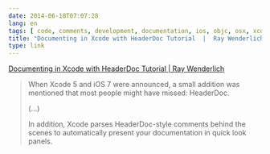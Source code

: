 ```yaml
---
date: 2014-06-18T07:07:28
lang: en
tags: [ code, comments, development, documentation, ios, objc, osx, xcode ]
title: "Documenting in Xcode with HeaderDoc Tutorial  |  Ray Wenderlich"
type: link
---
```


[Documenting in Xcode with HeaderDoc Tutorial  |  Ray
Wenderlich](http://www.raywenderlich.com/66395/documenting-in-xcode-with-headerdoc-tutorial)

> When Xcode 5 and iOS 7 were announced, a small addition was mentioned
> that most people might have missed: HeaderDoc.
>
> (...)
>
> In addition, Xcode parses HeaderDoc-style comments behind the scenes
> to automatically present your documentation in quick look panels.

